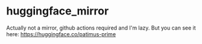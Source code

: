 # huggingface_mirror

Actually not a mirror, github actions required and I'm lazy. But you can see it here: https://huggingface.co/patimus-prime

